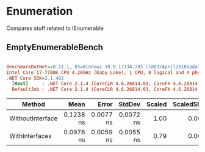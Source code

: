 ﻿# Enumeration

Compares stuff related to IEnumerable<T>

## EmptyEnumerableBench

``` ini

BenchmarkDotNet=v0.11.1, OS=Windows 10.0.17134.285 (1803/April2018Update/Redstone4)
Intel Core i7-7700K CPU 4.20GHz (Kaby Lake), 1 CPU, 8 logical and 4 physical cores
.NET Core SDK=2.1.402
  [Host]     : .NET Core 2.1.4 (CoreCLR 4.6.26814.03, CoreFX 4.6.26814.02), 64bit RyuJIT
  DefaultJob : .NET Core 2.1.4 (CoreCLR 4.6.26814.03, CoreFX 4.6.26814.02), 64bit RyuJIT


```
|           Method |      Mean |     Error |    StdDev | Scaled | ScaledSD |
|----------------- |----------:|----------:|----------:|-------:|---------:|
| WithoutInterface | 0.1238 ns | 0.0077 ns | 0.0072 ns |   1.00 |     0.00 |
|   WithInterfaces | 0.0976 ns | 0.0059 ns | 0.0055 ns |   0.79 |     0.06 |

